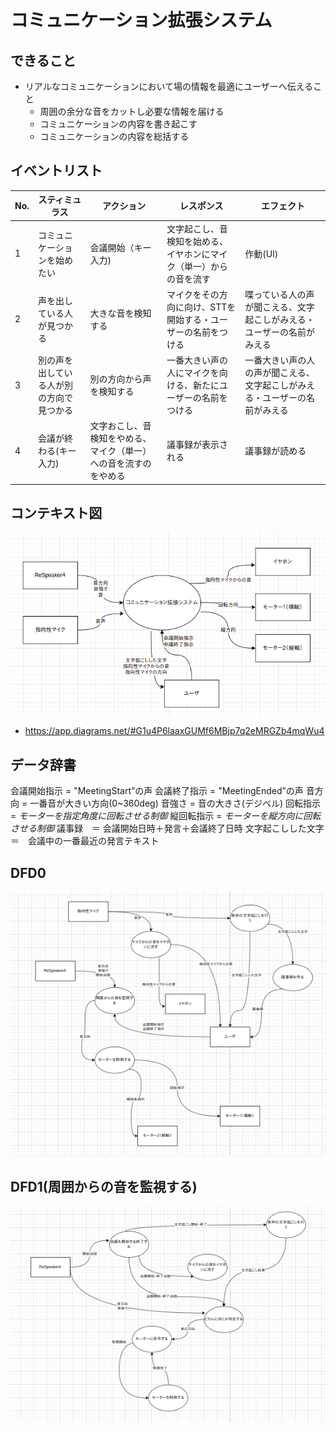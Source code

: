 # コミュニケーション拡張システム
## できること
- リアルなコミュニケーションにおいて場の情報を最適にユーザーへ伝えること
    - 周囲の余分な音をカットし必要な情報を届ける
    - コミュニケーションの内容を書き起こす
    - コミュニケーションの内容を総括する
## イベントリスト
|No.|スティミュラス|アクション|レスポンス|エフェクト|
|----|----|----|----|----|
|1|コミュニケーションを始めたい|会議開始（キー入力)|文字起こし、音検知を始める、イヤホンにマイク（単一）からの音を流す|作動(UI)|システムが起動する、イヤホンから音が流れ始める|
|2|声を出している人が見つかる|大きな音を検知する|マイクをその方向に向け、STTを開始する・ユーザーの名前をつける|喋っている人の声が聞こえる、文字起こしがみえる・ユーザーの名前がみえる|
|3|別の声を出している人が別の方向で見つかる|別の方向から声を検知する|一番大きい声の人にマイクを向ける、新たにユーザーの名前をつける|一番大きい声の人の声が聞こえる、文字起こしがみえる・ユーザーの名前がみえる|
|4|会議が終わる(キー入力)|文字おこし、音検知をやめる、マイク（単一）への音を流すのをやめる|議事録が表示される|議事録が読める|


## コンテキスト図
![picture 2](../images/f350affe5748fadb673133716738dd0da2269e79074696240b9d063d8f5faa3c.png)  
- https://app.diagrams.net/#G1u4P6laaxGUMf6MBjp7q2eMRGZb4mqWu4

## データ辞書
会議開始指示 = "MeetingStart”の声
会議終了指示 = "MeetingEnded”の声
音方向 = 一番音が大きい方向(0~360deg)
音強さ = 音の大きさ(デジベル)
回転指示 = *モーターを指定角度に回転させる制御*
縦回転指示 = *モーターを縦方向に回転させる制御*
議事録　＝ 会議開始日時＋発言＋会議終了日時
文字起こしした文字　＝　会議中の一番最近の発言テキスト

## DFD0
![picture 3](../images/95624cec5d045a8ade8b0f438b96950349fa098dc70a6d9cb3f915cd86573bab.png)  

## DFD1(周囲からの音を監視する)
![picture 1](../images/62c5ba6545525286505924d549801bc90873f8fc906874389760330b7db54824.png)  
